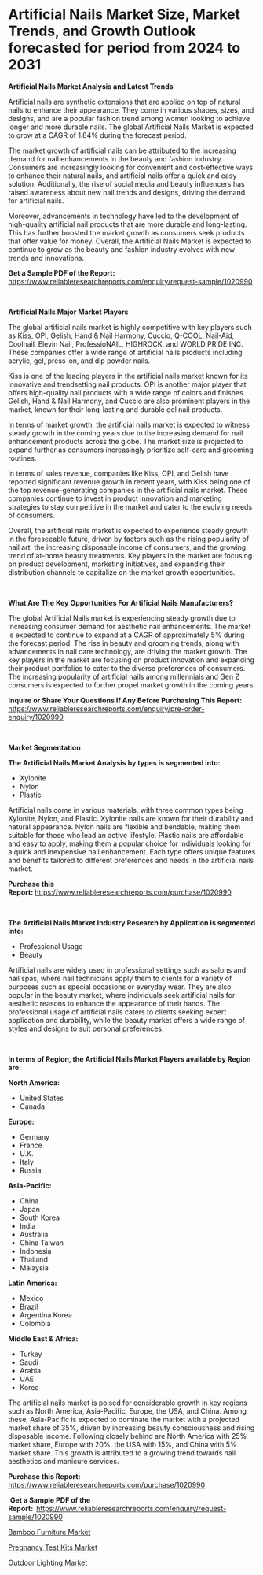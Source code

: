 <p><h1>Artificial Nails Market Size, Market Trends, and Growth Outlook forecasted for period from 2024 to 2031</h1></p><p><strong>Artificial Nails Market Analysis and Latest Trends</strong></p>
<p><p>Artificial nails are synthetic extensions that are applied on top of natural nails to enhance their appearance. They come in various shapes, sizes, and designs, and are a popular fashion trend among women looking to achieve longer and more durable nails. The global Artificial Nails Market is expected to grow at a CAGR of 1.84% during the forecast period.</p><p>The market growth of artificial nails can be attributed to the increasing demand for nail enhancements in the beauty and fashion industry. Consumers are increasingly looking for convenient and cost-effective ways to enhance their natural nails, and artificial nails offer a quick and easy solution. Additionally, the rise of social media and beauty influencers has raised awareness about new nail trends and designs, driving the demand for artificial nails.</p><p>Moreover, advancements in technology have led to the development of high-quality artificial nail products that are more durable and long-lasting. This has further boosted the market growth as consumers seek products that offer value for money. Overall, the Artificial Nails Market is expected to continue to grow as the beauty and fashion industry evolves with new trends and innovations.</p></p>
<p><strong>Get a Sample PDF of the Report:&nbsp;</strong> <a href="https://www.reliableresearchreports.com/enquiry/request-sample/1020990">https://www.reliableresearchreports.com/enquiry/request-sample/1020990</a></p>
<p>&nbsp;</p>
<p><strong>Artificial Nails Major Market Players</strong></p>
<p><p>The global artificial nails market is highly competitive with key players such as Kiss, OPI, Gelish, Hand & Nail Harmony, Cuccio, Q-COOL, Nail-Aid, Coolnail, Elevin Nail, ProfessioNAIL, HIGHROCK, and WORLD PRIDE INC. These companies offer a wide range of artificial nails products including acrylic, gel, press-on, and dip powder nails.</p><p>Kiss is one of the leading players in the artificial nails market known for its innovative and trendsetting nail products. OPI is another major player that offers high-quality nail products with a wide range of colors and finishes. Gelish, Hand & Nail Harmony, and Cuccio are also prominent players in the market, known for their long-lasting and durable gel nail products.</p><p>In terms of market growth, the artificial nails market is expected to witness steady growth in the coming years due to the increasing demand for nail enhancement products across the globe. The market size is projected to expand further as consumers increasingly prioritize self-care and grooming routines.</p><p>In terms of sales revenue, companies like Kiss, OPI, and Gelish have reported significant revenue growth in recent years, with Kiss being one of the top revenue-generating companies in the artificial nails market. These companies continue to invest in product innovation and marketing strategies to stay competitive in the market and cater to the evolving needs of consumers.</p><p>Overall, the artificial nails market is expected to experience steady growth in the foreseeable future, driven by factors such as the rising popularity of nail art, the increasing disposable income of consumers, and the growing trend of at-home beauty treatments. Key players in the market are focusing on product development, marketing initiatives, and expanding their distribution channels to capitalize on the market growth opportunities.</p></p>
<p>&nbsp;</p>
<p><strong>What Are The Key Opportunities For Artificial Nails Manufacturers?</strong></p>
<p><p>The global Artificial Nails market is experiencing steady growth due to increasing consumer demand for aesthetic nail enhancements. The market is expected to continue to expand at a CAGR of approximately 5% during the forecast period. The rise in beauty and grooming trends, along with advancements in nail care technology, are driving the market growth. The key players in the market are focusing on product innovation and expanding their product portfolios to cater to the diverse preferences of consumers. The increasing popularity of artificial nails among millennials and Gen Z consumers is expected to further propel market growth in the coming years.</p></p>
<p><strong>Inquire or Share Your Questions If Any Before Purchasing This Report:</strong> <a href="https://www.reliableresearchreports.com/enquiry/pre-order-enquiry/1020990">https://www.reliableresearchreports.com/enquiry/pre-order-enquiry/1020990</a></p>
<p>&nbsp;</p>
<p><strong>Market Segmentation</strong></p>
<p><strong>The Artificial Nails Market Analysis by types is segmented into:</strong></p>
<p><ul><li>Xylonite</li><li>Nylon</li><li>Plastic</li></ul></p>
<p><p>Artificial nails come in various materials, with three common types being Xylonite, Nylon, and Plastic. Xylonite nails are known for their durability and natural appearance. Nylon nails are flexible and bendable, making them suitable for those who lead an active lifestyle. Plastic nails are affordable and easy to apply, making them a popular choice for individuals looking for a quick and inexpensive nail enhancement. Each type offers unique features and benefits tailored to different preferences and needs in the artificial nails market.</p></p>
<p><strong>Purchase this Report:&nbsp;</strong><a href="https://www.reliableresearchreports.com/purchase/1020990">https://www.reliableresearchreports.com/purchase/1020990</a></p>
<p>&nbsp;</p>
<p><strong>The Artificial Nails Market Industry Research by Application is segmented into:</strong></p>
<p><ul><li>Professional Usage</li><li>Beauty</li></ul></p>
<p><p>Artificial nails are widely used in professional settings such as salons and nail spas, where nail technicians apply them to clients for a variety of purposes such as special occasions or everyday wear. They are also popular in the beauty market, where individuals seek artificial nails for aesthetic reasons to enhance the appearance of their hands. The professional usage of artificial nails caters to clients seeking expert application and durability, while the beauty market offers a wide range of styles and designs to suit personal preferences.</p></p>
<p>&nbsp;</p>
<p><strong>In terms of Region, the Artificial Nails Market Players available by Region are:</strong></p>
<p>
    <p> <strong> North America: </strong>
        <ul>
            <li>United States</li>
            <li>Canada</li>
        </ul>
        </p> 
    <p> <strong> Europe: </strong>
        <ul>
            <li>Germany</li>
            <li>France</li>
            <li>U.K.</li>
            <li>Italy</li>
            <li>Russia</li>
        </ul>
        </p> 
    <p> <strong> Asia-Pacific: </strong>
        <ul>
            <li>China</li>
            <li>Japan</li>
            <li>South Korea</li>
            <li>India</li>
            <li>Australia</li>
            <li>China Taiwan</li>
            <li>Indonesia</li>
            <li>Thailand</li>
            <li>Malaysia</li>
        </ul>
        </p> 
    <p> <strong> Latin America: </strong>
        <ul>
            <li>Mexico</li>
            <li>Brazil</li>
            <li>Argentina Korea</li>
            <li>Colombia</li>
        </ul>
        </p> 
    <p> <strong> Middle East & Africa: </strong>
        <ul>
            <li>Turkey</li>
            <li>Saudi</li>
            <li>Arabia</li>
            <li>UAE</li>
            <li>Korea</li>
        </ul>
    </p>
    </p>
<p><p>The artificial nails market is poised for considerable growth in key regions such as North America, Asia-Pacific, Europe, the USA, and China. Among these, Asia-Pacific is expected to dominate the market with a projected market share of 35%, driven by increasing beauty consciousness and rising disposable income. Following closely behind are North America with 25% market share, Europe with 20%, the USA with 15%, and China with 5% market share. This growth is attributed to a growing trend towards nail aesthetics and manicure services.</p></p>
<p><strong>Purchase this Report: </strong><a href="https://www.reliableresearchreports.com/purchase/1020990">https://www.reliableresearchreports.com/purchase/1020990</a></p>
<p>&nbsp;<strong>Get a Sample PDF of the Report:&nbsp;&nbsp;</strong><a href="https://www.reliableresearchreports.com/enquiry/request-sample/1020990">https://www.reliableresearchreports.com/enquiry/request-sample/1020990</a></p>
<p><strong></strong></p>
<p><p><a href="https://github.com/lylyparadise/Market-Research-Report-List-2/blob/main/bamboo-furniture-market.md">Bamboo Furniture Market</a></p><p><a href="https://github.com/pjcfca/Market-Research-Report-List-1/blob/main/pregnancy-test-kits-market.md">Pregnancy Test Kits Market</a></p><p><a href="https://github.com/johnbach50/Market-Research-Report-List-2/blob/main/outdoor-lighting-market.md">Outdoor Lighting Market</a></p></p>